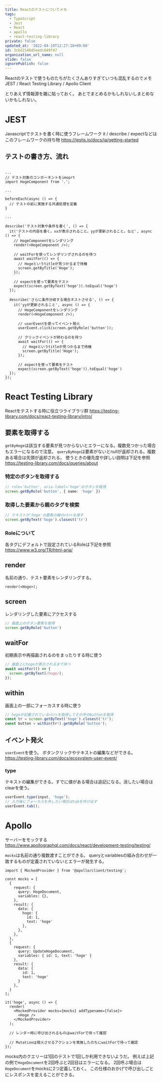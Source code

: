 ```yaml
---
title: Reactのテストについてメモ
tags:
  - TypeScript
  - Jest
  - React
  - apollo
  - react-testing-library
private: false
updated_at: '2022-04-19T12:27:18+09:00'
id: 3cbd2148d5eedc649f47
organization_url_name: null
slide: false
ignorePublish: false
---
```

Reactのテストで使うものたちがたくさんありすぎていつも混乱するのでメモ
JEST / React Testing Library / Apollo Client

とりあえず情報源を雑に貼っておく。
あとでまとめるかもしれないしまとめないかもしれない。

# JEST
Javascriptでテストを書く時に使うフレームワーク
it / describe / expectなどはこのフレームワークの持ち物
https://jestjs.io/docs/ja/getting-started

## テストの書き方、流れ

```react

...
// テスト対象のコンポーネントをimoprt
import HogeComponent from '.';

...

beforeEach(async () => {
  // テストの前に実施する共通処理を定義
}

...

describe('テスト対象や条件を書く', () => {
  it('テストの内容を書く。xxが表示されること。yyが更新されること。など', async () => {
    // HogeComponentをレンダリング
    render(<HogeComponent />);

    // waitForを使ってレンダリングされるのを待つ
    await waitFor(() => {
      // Hogeというtitleが見つかるまで待機
      screen.getByTitle('Hoge');
    });

    // expectを使って要素をテスト
    expect(screen.getByText('hoge')).toEqual('hoge')
  });

  describe('さらに条件分岐する場合ネストさせる', () => {
    it('yyが更新されること', async () => {
      // HogeComponentをレンダリング
      render(<HogeComponent />);

      // userEventを使ってイベント発火
      userEvent.click(screen.getByRole('button'));

      // クリックイベントが終わるのを待つ
      await waitFor(() => {
        // Hogeというtitleが見つかるまで待機
        screen.getByTitle('Hoge');
      });

      // expectを使って要素をテスト
      expect(screen.getByText('hoge')).toEqual('hoge')
  });
});
```


# React Testing Library

Reactをテストする時に役立つライブラリ群
https://testing-library.com/docs/react-testing-library/intro/

## 要素を取得する

`getByHoge`は該当する要素が見つからないとエラーになる。複数見つかった場合もエラーになるので注意。
`queryByHoge`は要素がないとnullが返却される。複数ある場合は先頭が返却される。
使うときの優先度や詳しい説明は下記を参照
https://testing-library.com/docs/queries/about

### 特定のボタンを取得する

```typescript
// role='button', aria-label='hoge'のボタンを取得
screen.getByRole('button', { name: 'hoge' })
```

### 取得した要素から親のタグを検索

```typescript
// テキストが'hoge'の要素の親の<tr>を探す
screen.getByText('hoge').closest('tr')
```

### Roleについて

各タグにデフォルトで設定されているRoleは下記を参照
https://www.w3.org/TR/html-aria/

## render

名前の通り、テスト要素をレンダリングする。

```react
render(<Hoge>);
```

## screen

レンダリングした要素にアクセスする

```typescript
// 画面上のボタン要素を取得
screen.getByRole('button')
```

## waitFor

初期表示や再描画されるのをまったりする時に使う

```typescript
// 画面上にhogeが表示されるまで待つ
await waitFor(() => {
  screen.getByText(/hoge/);
});
```

## within

画面上の一部にフォーカスする時に使う

```typescript
// hogeが記載されている<tr>を取得してその中のbuttonを取得
const tr = screen.getByText('hoge').closest('tr');
const button = within(tr!).getByRole('button');
```

## イベント発火
`userEvent`を使う。
ボタンクリックやテキストの編集などができる。
https://testing-library.com/docs/ecosystem-user-event/

### type
テキストの編集ができる。すでに値がある場合は追記になる。消したい場合はclearを使う。

```typescript
userEvent.type(input, 'hoge');
// 入力後にフォーカスを外したい場合はtabを呼び出す
userEvent.tab();
```

# Apollo
サーバーをモックする
https://www.apollographql.com/docs/react/development-testing/testing/

`mocks`は名前の通り複数渡すことができる。
queryとvariablesの組み合わせが一致するものが定義されていないとエラーが発生する。

```react
import { MockedProvider } from '@apollo/client/testing';

const mocks = [
  {
    request: {
      query: HogeDocument,
      variables: {},
    },
    result: {
      data: {
        hoge: {
          id: 1,
          text: 'hoge'
        },
      },
    },
  },
  {
    request: {
      query: UpdateHogeDocument,
      variables: { id: 1, text: 'hoge' }
    },
    result: {
      data: {
        id: 1,
        text: 'hoge'
      }
    },
  }
];

it('hoge', async () => {
  render(
    <MockedProvider mocks={mocks} addTypename={false}>
      <Hoge />
    </MockedProvider>
  );

  // レンダー時に呼び出されるものはwaitForで待って確認

  // Mutationは発火させるアクションを実施したのちにwaitForで待って確認
});
```

mocks内のクエリーは1回のテストで1回しか利用できないようだ。
例えば上記の例で`HogeDocument`を2回呼ぶと2回目はエラーになる。
2回呼ぶ場合は`HogeDocument`をmocksに2つ定義しておく。
この仕様のおかげで呼び出しごとにレスポンスを変えることができる。
